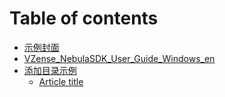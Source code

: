 # Table of contents

* [示例封面](README.md)
* [VZense\_NebulaSDK\_User\_Guide\_Windows\_en](vzense\_nebulasdk\_user\_guide\_windows\_en.md)
* [添加目录示例](tian-jia-mu-lu-shi-li/README.md)
  * [Article title](tian-jia-mu-lu-shi-li/article-title.md)
